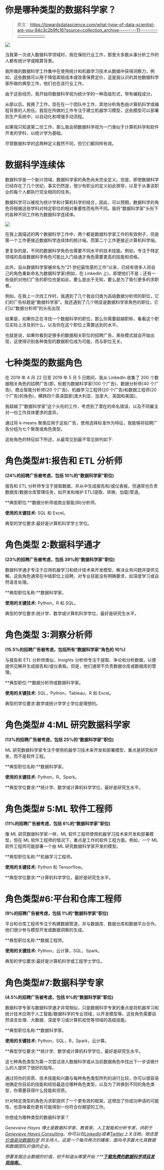 # 你是哪种类型的数据科学家？

> 原文：<https://towardsdatascience.com/what-type-of-data-scientist-are-you-84c3c2b9fc16?source=collection_archive---------11----------------------->

![](img/f1ba7bfe9b5acd319d6b5b1686159696.png)

当我第一次进入数据科学领域时，我在保险行业工作，那里大多数从事分析工作的人都有统计学或精算背景。

我所做的数据科学工作集中在使用统计和机器学习技术从数据中获得洞察力，例如，这些数据可以用于降低索赔成本或改善保费定价，这是我认识的其他数据科学家所做的典型工作，他们也在该行业工作。

由于这些经历，我开始将数据科学视为统计学的一种高级形式，带有编程成分。

从那以后，我换了工作，现在在一个团队中工作，其他分析角色由计算机科学或编程背景的人担任。我现在所做的工作专注于建立机器学习模型，这些模型可以部署到生产系统中，以自动化和增强手动流程。

如果我只知道第二份工作，那么我会把数据科学视为一门类似于计算机科学和软件开发的学科，以统计学为基础。

尽管数据科学的这两种定义截然不同，但它们都同样有效。

# 数据科学连续体

数据科学是一个新兴领域，数据科学家的角色尚未完全定义。但是，即使数据科学已经存在了几个世纪，事实仍然是，很少有职业的定义如此狭窄，以至于从事该职业的每个人都执行完全相同的任务。

数据科学可以被视为统计学和计算机科学的结合，因此，可以预期，数据科学的角色将根据这些学科对特定职位的相对重要性而有所不同。我将“数据科学家”头衔下的各种不同工作称为数据科学连续体。

![](img/da9872e1171e3ea599c24cd5e5dd26cf.png)

在我上面描述的两个数据科学工作中，两个都是数据科学家工作的有效例子，但是第一个工作更接近数据科学连续体的统计端，而第二个工作更接近计算机科学端。

更复杂的是，不同的数据科学角色也需要不同水平的技术技能。例如，专注于特定领域的高级数据科学角色可能比入门级通才角色需要更高的技能和资格。

此外，自从数据科学家被命名为“21 世纪最性感的工作”以来，已经有很多人将自己的角色重新命名为数据科学家(例如，在 LinkedIn 上)，即使他们不是；还有一些组织对他们广告的职位也是如此，要么是出于无知，要么是为了吸引更多的求职者。

例如，在我上一次找工作时，我遇到了几个我会归类为高级数据分析师的职位，它们的广告标题是“数据科学家”。我还遇到了几个明显是数据科学家角色的职位，它们以“数据分析师”的头衔出现

结果是，如果你正在寻找一个数据科学的职位，那么你需要超越职称，看看这个职位实际上涉及到什么，以及你在这个职位上需要达到的水平。

也就是说，如果你看到足够多的数据相关职位的招聘广告，某些模式就会开始出现，这使得识别各种类型的数据职位成为可能，而与职位无关。

# 七种类型的数据角色

在 2019 年 4 月 22 日至 2019 年 5 月 5 日期间，我从 LinkedIn 收集了 200 个数据相关角色的招聘广告(即，标题为数据科学家(100 个广告)、数据分析师(40 个广告)、商业智能分析师(20 个广告)、机器学习工程师(20 个广告)和数据工程师(20 个广告)的角色)，横跨四个英语国家(澳大利亚、加拿大、英国和美国)。

我超越了“数据科学家”这个头衔的工作，考虑到了潜在的命名错误，以及不同雇主对一份工作具体要求的差异。

通过将 k-means 聚类应用于这些广告，使用选择标准作为特征，我能够将招聘广告分组为七个聚类或角色类型。

这些角色的特征如下所述，从最常见到最不常见排列如下:

# 角色类型#1:报告和 ETL 分析师

**(24%的招聘广告被考虑，包括 10%的“数据科学家”职位)**

报告和 ETL 分析师专注于提取数据，并从中生成报告和/或仪表板，但通常也负责数据库/数据仓库管理任务，如开发和维护 ETL(提取、转换、加载)管道。

**典型职位:**数据分析师或商业智能(BI)分析师。

**使用的关键技术:** SQL 和 Excel。

典型的学位要求:最好是计算机科学学士学位。

# 角色类型 2:数据科学通才

**(23%的招聘广告被考虑，包括 39%的“数据科学家”职位)**

数据科学通才专注于应用机器学习和统计技术来开发模型，解决业务问题并提供见解。这些角色通常在中级职位上招聘，对专业技能没有明确要求，如深度学习或自然语言处理。

**典型职位名称:**数据科学家。

**使用的关键技术:** Python，R 和 SQL。

典型的学位要求:统计学、数学或计算机科学学位，最好是研究生水平。

# 角色类型 3:洞察分析师

**(15.5%的招聘广告被考虑，包括所有“数据科学家”角色的 10%)**

与报告和 ETL 分析师类似，Insights 分析师专注于提取、争论和分析数据，以便提供见解并生成报告和/或仪表板。但是，他们通常不负责数据仓库或数据库的管理。

**典型职位:**数据分析师或数据科学家。

**使用的关键技术:** SQL，Python，Tableau，R 和 Excel。

典型的学位要求:数学或统计学学士学位是理想的。

# 角色类型# 4:ML 研究数据科学家

**(13%的招聘广告被考虑，包括 25%的“数据科学家”职位)**

ML 研究数据科学家专注于使用机器学习技术来开发和部署模型，重点是研究和开发，而不是软件工程。

**典型职位名称:**数据科学家。

**使用的关键技术:** Python，R，Spark。

**典型学位要求:**统计学、数学或计算机科学学位，最好是研究生水平。

# 角色类型# 5:ML 软件工程师

**(11%的招聘广告被考虑，包括 6%的“数据科学家”职位)**

像 ML 研究数据科学家一样，ML 软件工程师使用机器学习技术来开发和部署模型，但在 ML 软件工程师的情况下，重点是工作的软件工程方面。例如，一个 ML 软件工程师可能部署一个由 ML 研究数据科学家开发的模型。

**典型职位名称:**机器学习工程师。

**使用的关键技术:** Python 和 Tensorflow。

**典型学位要求:**计算机科学学位，最好是研究生水平。

# 角色类型#6:平台和仓库工程师

**(9%的招聘广告被考虑，包括 1%的“数据科学家”职位)**

平台和仓库工程师专注于构建数据管道，并与数据库、数据仓库和数据平台合作。他们很少参与模型开发或数据洞察的生成。

**典型职位名称:**数据工程师。

**使用的关键技术:** Python，云计算，SQL，Spark。

典型的学位要求:最好是计算机科学或工程学士学位。

# 角色类型#7:数据科学专家

**(4.5%的招聘广告被考虑，包括 9%的“数据科学家”职位)**

数据科学专家与数据科学通才非常相似，只是数据科学专家的重点是将机器学习和统计技术应用于人工智能/数据科学的专业领域，以开发模型等。这些角色需要自然语言处理、大数据、深度学习或计算机视觉等领域的高级技能。

**典型职位名称:**数据科学家。

**使用的关键技术:** Python，SQL，R，Spark，云计算。

**典型学位要求:**统计学、数学或计算机科学学位，最好是研究生水平。

这七种角色类型为第一次尝试进入数据科学或从当前数据角色中找出下一步该做什么的人提供了很好的指导。

通过将你的资质、技术技能和兴趣与每种角色类型所列的进行比较，你可以很容易地确定你目前的技能和经验最适合哪种角色类型，以及为了转换到不同的角色类型，你需要获得什么技能和资质。

针对特定类型的角色为求职提供了一个更有效的框架。这增加了你成功申请的可能性，也意味着你更有可能得到一份符合你期望的工作。

你想成为哪种类型的数据科学家？

*Genevieve Hayes 博士是数据科学家、教育家、人工智能和分析专家，供职于*[*Genevieve Hayes Consulting*](https://www.genevievehayes.com/)*。你可以在*[*LinkedIn*](https://www.linkedin.com/in/gkhayes/)*或者*[*Twitter*](https://twitter.com/genevievekhayes)*上关注她。她还是* [*价值驱动数据科学*](https://www.genevievehayes.com/episodes/) *的主持人，这是一个每月两次的播客，面向寻求最大化其数据和数据团队价值的企业。*

*想要发掘企业数据的价值，但不知道从哪里开始？**[***下载免费的数据科学项目发现指南。***](https://www.genevievehayes.com/discovery-guide/)*